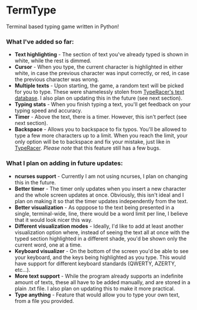 # TermType
Terminal based typing game written in Python!


### What I've added so far:

- **Text highlighting** - The section of text you've already typed is shown in white, while the rest is dimmed.
- **Cursor** - When you type, the current character is highlighted in either white, in case the previous character was input correctly, or red, in case the previous character was wrong.
- **Multiple texts** - Upon starting, the game, a random text will be picked for you to type. These were shamelessly stolen from [TypeRacer's text database](https://data.typeracer.com/pit/texts). I also plan on updating this in the future (see next section).
- **Typing stats** - When you finish typing a text, you'll get feedback on your typing speed and accuracy.
- **Timer** - Above the text, there is a timer. However, this isn't perfect (see next section).
- **Backspace** - Allows you to backspace to fix typos. You'll be allowed to type a few more characters up to a limit. When you reach the limit, your only option will be to backspace and fix your mistake, just like in [TypeRacer](https://play.typeracer.com/). *Please note* that this feature still has a few bugs.

### What I plan on adding in future updates:

- **ncurses support** - Currently I am not using ncurses, I plan on changing this in the future.
- **Better timer** - The timer only updates when you insert a new character and the whole screen updates at once. Obviously, this isn't ideal and I plan on making it so that the timer updates independently from the text.
- **Better visualization** - As opppose to the text being presented in a single, terminal-wide, line, there would be a word limit per line, I believe that it would look nicer this way.
- **Different visualization modes** - Ideally, I'd like to add at least another visualization option where, instead of seeing the text all at once with the typed section highlighted in a different shade, you'd be shown only the current word, one at a time.
- **Keyboard visualizer** - On the bottom of the screen you'd be able to see your keyboard, and the keys being highlighted as you type. This would have support for different keyboard standards (QWERTY, AZERTY, etc...).
- **More text support** - While the program already supports an indefinite amount of texts, these all have to be added manually, and are stored in a plain .txt file. I also plan on updating this to make it more practical.
- **Type anything** - Feature that would allow you to type your own text, from a file you provided.

